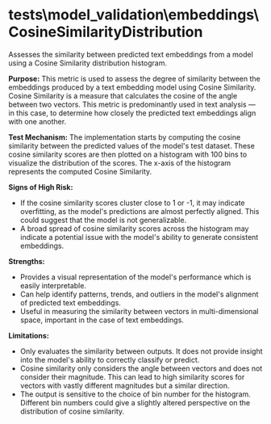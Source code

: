 # tests\model_validation\embeddings\CosineSimilarityDistribution

Assesses the similarity between predicted text embeddings from a model using a Cosine Similarity distribution
histogram.

**Purpose:**
This metric is used to assess the degree of similarity between the embeddings produced by a text embedding model
using Cosine Similarity. Cosine Similarity is a measure that calculates the cosine of the angle between two
vectors. This metric is predominantly used in text analysis — in this case, to determine how closely the predicted
text embeddings align with one another.

**Test Mechanism:**
The implementation starts by computing the cosine similarity between the predicted values of the model's test
dataset. These cosine similarity scores are then plotted on a histogram with 100 bins to visualize the distribution
of the scores. The x-axis of the histogram represents the computed Cosine Similarity.

**Signs of High Risk:**

- If the cosine similarity scores cluster close to 1 or -1, it may indicate overfitting, as the model's predictions
are almost perfectly aligned. This could suggest that the model is not generalizable.
- A broad spread of cosine similarity scores across the histogram may indicate a potential issue with the model's
ability to generate consistent embeddings.

**Strengths:**

- Provides a visual representation of the model's performance which is easily interpretable.
- Can help identify patterns, trends, and outliers in the model's alignment of predicted text embeddings.
- Useful in measuring the similarity between vectors in multi-dimensional space, important in the case of text
embeddings.

**Limitations:**

- Only evaluates the similarity between outputs. It does not provide insight into the model's ability to correctly
classify or predict.
- Cosine similarity only considers the angle between vectors and does not consider their magnitude. This can lead
to high similarity scores for vectors with vastly different magnitudes but a similar direction.
- The output is sensitive to the choice of bin number for the histogram. Different bin numbers could give a
slightly altered perspective on the distribution of cosine similarity.